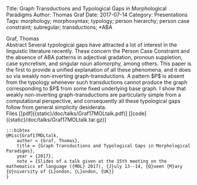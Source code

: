 Title: Graph Transductions and Typological Gaps in Morphological Paradigms
Author: Thomas Graf
Date: 2017-07-14
Category: Presentations
Tags: morphology; morphosyntax; typology; person hierarchy; person case constraint; subregular; transductions; *ABA

<div markdown class="authors">
Graf, Thomas
</div>

<div markdown class="abstract">
<span id="abstract-title">Abstract</span>
Several typological gaps have attracted a lot of interest in the linguistic literature recently.
These concern the Person Case Constraint and the absence of ABA patterns in adjectival gradation, pronoun suppletion, case syncretism, and singular noun allomorphy, among others.
This paper is the first to provide a unified explanation of all these phenomena, and it does so via weakly non-inverting graph-transductions.
A pattern $P$ is absent from the typology whenever such transductions cannot produce the graph corresponding to $P$ from some fixed underlying base graph.
I show that weakly non-inverting graph-transductions are particularly simple from a computational perspective, and consequently all these typological gaps follow from general simplicity desiderata.
</div>

<div markdown class="files">
<span id="files-title">Files</span>
[[pdf]({static}/doc/talks/Graf17MOLtalk.pdf)]
[[code]({static}/doc/talks/Graf17MOLtalk.tar.gz)]
</div>

~~~
:::bibtex
@Misc{Graf17MOLtalk,
    author = {Graf, Thomas},
    title = {Graph Transductions and Typological Gaps in Morphological Paradigms},
    year = {2017},
    note = {Slides of a talk given at the 15th meeting on the mathematics of language ({MOL} 2017), {J}uly 13--14, {Q}ueen {M}ary {U}niversity of {L}ondon, {L}ondon, {UK}}
}
~~~
